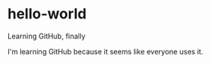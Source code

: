 # hello-world
Learning GitHub, finally

I'm learning GitHub because it seems like everyone uses it. 

